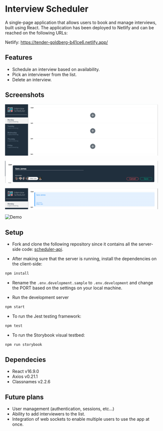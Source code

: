 # Interview Scheduler
A single-page application that allows users to book and manage interviews, built using React. The application has been deployed to Netlify and can be reached on the following URLs:

Netlify: https://tender-goldberg-b41ce6.netlify.app/

## Features
- Schedule an interview based on availability.
- Pick an interviewer from the list.
- Delete an interview.

## Screenshots
!["Main View"](https://github.com/raficelkouche/scheduler/blob/master/docs/scheduler-home.png)

!["New Appointment Form"](https://github.com/raficelkouche/scheduler/blob/master/docs/scheduler-new.png)

!["Display Booked Appointment"](https://github.com/raficelkouche/scheduler/blob/master/docs/scheduler-show.png)

![Demo](docs/demo.gif)

## Setup
- Fork and clone the following repository since it contains all the server-side code: [scheduler-api](https://github.com/lighthouse-labs/scheduler-api).

- After making sure that the server is running, install the dependencies on the client-side:
 ```sh 
npm install
``` 

- Rename the `.env.development.sample` to `.env.development` and change the PORT based on the settings on your local machine.

- Run the development server
```sh
npm start
```
- To run the Jest testing framework:
```sh
npm test
```
- To run the Storybook visual testbed: 
```sh
npm run storybook
```

## Dependecies
- React v16.9.0
- Axios v0.21.1
- Classnames v2.2.6

## Future plans
- User management (authentication, sessions, etc...)
- Ability to add interviewers to the list.
- Integration of web sockets to enable multiple users to use the app at once.

